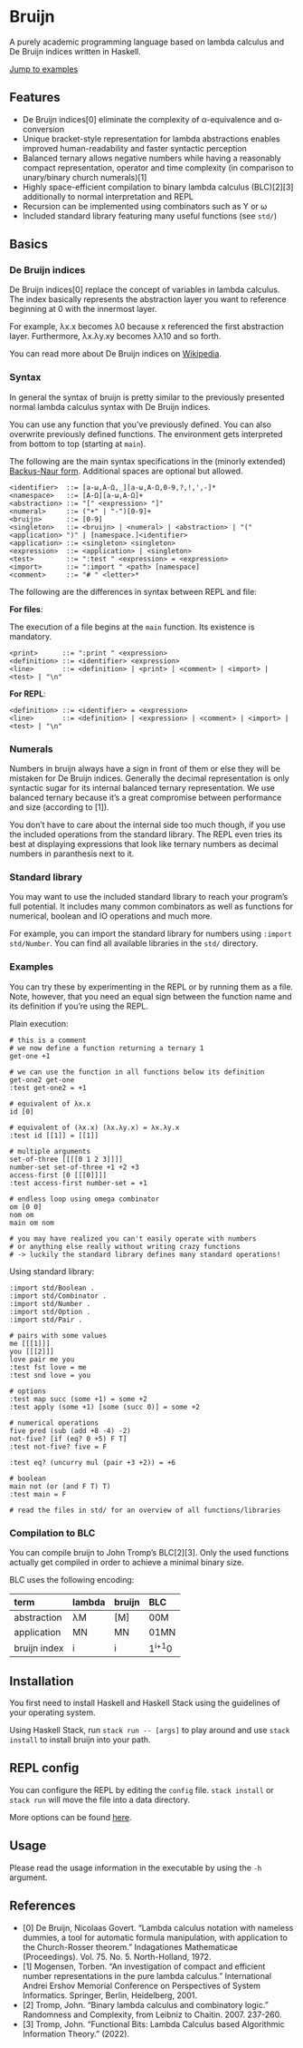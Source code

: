 # Bruijn

A purely academic programming language based on lambda calculus and De
Bruijn indices written in Haskell.

[Jump to examples](#Examples)

## Features

-   De Bruijn indices\[0\] eliminate the complexity of α-equivalence and
    α-conversion
-   Unique bracket-style representation for lambda abstractions enables
    improved human-readability and faster syntactic perception
-   Balanced ternary allows negative numbers while having a reasonably
    compact representation, operator and time complexity (in comparison
    to unary/binary church numerals)\[1\]
-   Highly space-efficient compilation to binary lambda calculus
    (BLC)\[2\]\[3\] additionally to normal interpretation and REPL
-   Recursion can be implemented using combinators such as Y or ω
-   Included standard library featuring many useful functions (see
    `std/`)

## Basics

### De Bruijn indices

De Bruijn indices\[0\] replace the concept of variables in lambda
calculus. The index basically represents the abstraction layer you want
to reference beginning at 0 with the innermost layer.

For example, λx.x becomes λ0 because x referenced the first abstraction
layer. Furthermore, λx.λy.xy becomes λλ10 and so forth.

You can read more about De Bruijn indices on
[Wikipedia](https://en.wikipedia.org/wiki/De_Bruijn_index).

### Syntax

In general the syntax of bruijn is pretty similar to the previously
presented normal lambda calculus syntax with De Bruijn indices.

You can use any function that you’ve previously defined. You can also
overwrite previously defined functions. The environment gets interpreted
from bottom to top (starting at `main`).

The following are the main syntax specifications in the (minorly
extended) [Backus-Naur
form](https://en.wikipedia.org/wiki/Backus%E2%80%93Naur_form).
Additional spaces are optional but allowed.

    <identifier>  ::= [a-ω,A-Ω,_][a-ω,A-Ω,0-9,?,!,',-]*
    <namespace>   ::= [A-Ω][a-ω,A-Ω]+
    <abstraction> ::= "[" <expression> "]"
    <numeral>     ::= ("+" | "-")[0-9]+
    <bruijn>      ::= [0-9]
    <singleton>   ::= <bruijn> | <numeral> | <abstraction> | "(" <application> ")" | [namespace.]<identifier>
    <application> ::= <singleton> <singleton>
    <expression>  ::= <application> | <singleton>
    <test>        ::= ":test " <expression> = <expression>
    <import>      ::= ":import " <path> [namespace]
    <comment>     ::= "# " <letter>*

The following are the differences in syntax between REPL and file:

**For files**:

The execution of a file begins at the `main` function. Its existence is
mandatory.

    <print>      ::= ":print " <expression>
    <definition> ::= <identifier> <expression>
    <line>       ::= <definition> | <print> | <comment> | <import> | <test> | "\n"

**For REPL**:

    <definition> ::= <identifier> = <expression>
    <line>       ::= <definition> | <expression> | <comment> | <import> | <test> | "\n"

### Numerals

Numbers in bruijn always have a sign in front of them or else they will
be mistaken for De Bruijn indices. Generally the decimal representation
is only syntactic sugar for its internal balanced ternary
representation. We use balanced ternary because it’s a great compromise
between performance and size (according to \[1\]).

You don’t have to care about the internal side too much though, if you
use the included operations from the standard library. The REPL even
tries its best at displaying expressions that look like ternary numbers
as decimal numbers in paranthesis next to it.

### Standard library

You may want to use the included standard library to reach your
program’s full potential. It includes many common combinators as well as
functions for numerical, boolean and IO operations and much more.

For example, you can import the standard library for numbers using
`:import std/Number`. You can find all available libraries in the `std/`
directory.

### Examples

You can try these by experimenting in the REPL or by running them as a
file. Note, however, that you need an equal sign between the function
name and its definition if you’re using the REPL.

Plain execution:

    # this is a comment
    # we now define a function returning a ternary 1
    get-one +1

    # we can use the function in all functions below its definition
    get-one2 get-one
    :test get-one2 = +1

    # equivalent of λx.x
    id [0]

    # equivalent of (λx.x) (λx.λy.x) = λx.λy.x
    :test id [[1]] = [[1]]

    # multiple arguments
    set-of-three [[[[0 1 2 3]]]]
    number-set set-of-three +1 +2 +3
    access-first [0 [[[0]]]]
    :test access-first number-set = +1

    # endless loop using omega combinator
    om [0 0]
    nom om
    main om nom

    # you may have realized you can't easily operate with numbers
    # or anything else really without writing crazy functions
    # -> luckily the standard library defines many standard operations!

Using standard library:

    :import std/Boolean .
    :import std/Combinator .
    :import std/Number .
    :import std/Option .
    :import std/Pair .

    # pairs with some values
    me [[[1]]]
    you [[[2]]]
    love pair me you
    :test fst love = me
    :test snd love = you

    # options
    :test map succ (some +1) = some +2
    :test apply (some +1) [some (succ 0)] = some +2

    # numerical operations
    five pred (sub (add +8 -4) -2)
    not-five? [if (eq? 0 +5) F T]
    :test not-five? five = F

    :test eq? (uncurry mul (pair +3 +2)) = +6

    # boolean
    main not (or (and F T) T)
    :test main = F

    # read the files in std/ for an overview of all functions/libraries

### Compilation to BLC

You can compile bruijn to John Tromp’s BLC\[2\]\[3\]. Only the used
functions actually get compiled in order to achieve a minimal binary
size.

BLC uses the following encoding:

| term         | lambda | bruijn | BLC              |
|:-------------|:-------|:-------|:-----------------|
| abstraction  | λM     | \[M\]  | 00M              |
| application  | MN     | MN     | 01MN             |
| bruijn index | i      | i      | 1<sup>i+1</sup>0 |

## Installation

You first need to install Haskell and Haskell Stack using the guidelines
of your operating system.

Using Haskell Stack, run `stack run -- [args]` to play around and use
`stack install` to install bruijn into your path.

## REPL config

You can configure the REPL by editing the `config` file. `stack install`
or `stack run` will move the file into a data directory.

More options can be found
[here](https://github.com/judah/haskeline/wiki/UserPreferences).

## Usage

Please read the usage information in the executable by using the `-h`
argument.

## References

-   \[0\] De Bruijn, Nicolaas Govert. “Lambda calculus notation with
    nameless dummies, a tool for automatic formula manipulation, with
    application to the Church-Rosser theorem.” Indagationes Mathematicae
    (Proceedings). Vol. 75. No. 5. North-Holland, 1972.
-   \[1\] Mogensen, Torben. “An investigation of compact and efficient
    number representations in the pure lambda calculus.” International
    Andrei Ershov Memorial Conference on Perspectives of System
    Informatics. Springer, Berlin, Heidelberg, 2001.
-   \[2\] Tromp, John. “Binary lambda calculus and combinatory logic.”
    Randomness and Complexity, from Leibniz to Chaitin. 2007. 237-260.
-   \[3\] Tromp, John. “Functional Bits: Lambda Calculus based
    Algorithmic Information Theory.” (2022).
